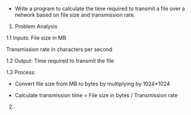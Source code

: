- Write a program to calculate the time required to transmit a file over a network based on file size and transmission rate.

1. Problem Analysis

1.1 Inputs: File size in MB

Transmission rate in characters per second

1.2 Output: Time required to transmit the file 

1.3 Process:

- Convert file size from MB to bytes by multiplying by 1024*1024

- Calculate transmission time = File size in bytes / Transmission rate

2. 


